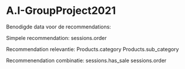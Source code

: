 # A.I-GroupProject2021

Benodigde data voor de recommendations:

Simpele recommendation:
sessions.order

Recommendation relevantie:
Products.category
Products.sub_category

Recommenendation combinatie:
sessions.has_sale
sessions.order

